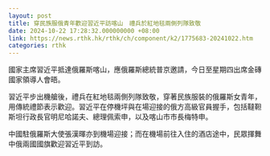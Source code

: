 ```yaml
---
layout: post
title: 穿民族服俄青年歡迎習近平訪喀山　禮兵於紅地毯兩側列隊致敬
date: 2024-10-22 17:28:32.000000000 +08:00
link: https://news.rthk.hk/rthk/ch/component/k2/1775683-20241022.htm
categories: rthk
---
```


國家主席習近平抵達俄羅斯喀山，應俄羅斯總統普京邀請，今日至星期四出席金磚國家領導人會晤。

習近平步出機艙後，禮兵在紅地毯兩側列隊致敬，穿著民族服裝的俄羅斯女青年，用傳統禮節表示歡迎。習近平在停機坪與在場迎接的俄方高級官員握手，包括韃靼斯坦行政長官明尼哈諾夫、總理佩索申，以及喀山市市長梅特申。

中國駐俄羅斯大使張漢暉亦到機場迎接；而在機場前往入住的酒店途中，民眾揮舞中俄兩國國旗歡迎習近平到訪。
